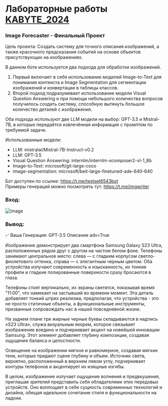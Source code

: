 # Лабораторные работы [KABYTE_2024](https://disk.yandex.ru/d/pmCYyiMB3kQOww)

### Image Forecaster - Финальный Проект

Цель проекта: Создать систему для точного описания изображений, а также красочного предсказания событий на основе объектов присутствующих на изображениях.

В данном боте используется два подхода для обработки изображений.
1. Первый включает в себя использование моделей Image-to-Text для понимания контекста и Image Segmentation для сегментации изображений и конвертации в таблицы классов.
2. Второй подход подразумевает использование модели Visual Question Answering и при помощи небольшого количества вопросов получилось создать систему, способную вытянуть большое количество деталей с изображения.

Оба подхода используют две LLM модели на выбор: GPT-3.5 и Mistral-7B, в которые передаётся извлечённая информация с промптом по требуемой задаче.

Использованные модели:
* LLM: mistralai/Mistral-7B-Instruct-v0.2
* LLM: GPT-3.5
* Visual Question Answering: internlm/internlm-xcomposer2-vl-1_8b
* Image-to-Text: microsoft/git-large-coco
* image-segmentation: microsoft/beit-large-finetuned-ade-640-640

Бот доступен по ссылке: https://t.me/testset6543bot<br>
Примеры генераций можно посмотреть тут: https://t.me/imgwriter

### Вход:
![image](https://github.com/kekwak/KABYTE-2024/assets/51455473/3dcca3d3-5c82-4806-9793-5f8a341fee88)

### Вывод:
✅ Ваша Генерация:
GPT-3.5 Описание adv=True

Изображение демонстрирует два смартфона Samsung Galaxy S23 Ultra, расположенных рядом друг с другом на чистом белом фоне. Телефоны занимают центральное место: слева — с гладким корпусом светло-фиолетового оттенка, справа — с элегантным черным цветом. Оба устройства излучают современность и изысканность, их тонкие профили и гладкие полированные поверхности сразу бросаются в глаза.

Телефоны стоят вертикально, их экраны светятся, показывая время "11:00", что намекает на застывший во времени момент. Эта деталь добавляет тонкий штрих реализма, предполагая, что устройства - это не просто статичные объекты, а функциональные инструменты, призванные сопровождать нас в нашей повседневной жизни.

На заднем плане три жирные черные буквы складываются в надпись «S23 Ultra», служа визуальным якорем, которое связывает изображение воедино и подчеркивает акцент на новейшей инновации Samsung. Этот элемент добавляет глубину композиции, создавая ощущение баланса и целостности.

Освещение на изображении мягкое и равномерное, создавая мягкие тени, которые придают сцене глубину и объем. Источник света, вероятно, расположенный в верхнем левом углу, подчеркивает контуры телефонов и акцентирует их изящные изгибы.

В целом, изображение излучает ощущение волнения и предвкушения, приглашая зрителей представить себя обладателями этих передовых устройств. Оно воплощает в себе сущность современных технологий и дизайна, обещая идеальное сочетание стиля и функциональности на ладони.
